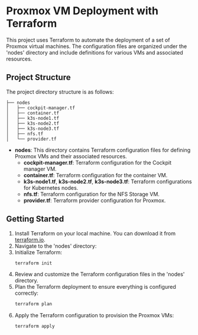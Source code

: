 # Proxmox VM Deployment with Terraform

This project uses Terraform to automate the deployment of a set of Proxmox virtual machines. The configuration files are organized under the 'nodes' directory and include definitions for various VMs and associated resources.

## Project Structure

The project directory structure is as follows:

```
├── nodes
│   ├── cockpit-manager.tf
│   ├── container.tf
│   ├── k3s-node1.tf
│   ├── k3s-node2.tf
│   ├── k3s-node3.tf
│   ├── nfs.tf
│   └── provider.tf
```

- **nodes**: This directory contains Terraform configuration files for defining Proxmox VMs and their associated resources.
  - **cockpit-manager.tf**: Terraform configuration for the Cockpit manager VM.
  - **container.tf**: Terraform configuration for the container VM.
  - **k3s-node1.tf**, **k3s-node2.tf**, **k3s-node3.tf**: Terraform configurations for Kubernetes nodes.
  - **nfs.tf**: Terraform configuration for the NFS Storage VM.
  - **provider.tf**: Terraform provider configuration for Proxmox.

## Getting Started

1. Install Terraform on your local machine. You can download it from [terraform.io](https://www.terraform.io/downloads.html).
1. Navigate to the 'nodes' directory:
1. Initialize Terraform:
   ```bash
   terraform init
   ```
1. Review and customize the Terraform configuration files in the 'nodes' directory.
1. Plan the Terraform deployment to ensure everything is configured correctly:
   ```bash
   terraform plan
   ```
1. Apply the Terraform configuration to provision the Proxmox VMs:
   ```bash
   terraform apply
   ```
